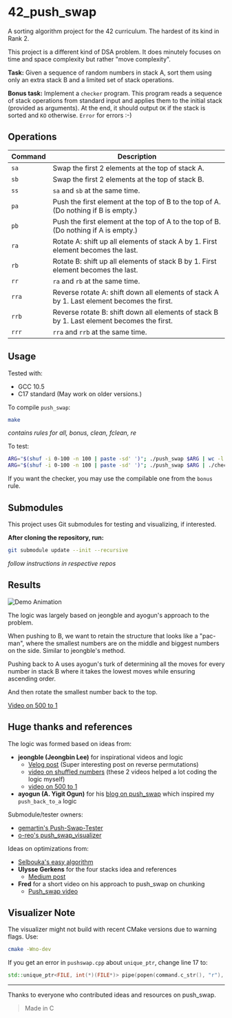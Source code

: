 # 42_push_swap

A sorting algorithm project for the 42 curriculum. The hardest of its kind in Rank 2.

This project is a different kind of DSA problem. It does minutely focuses on time and space complexity but rather "move complexity".

**Task:** Given a sequence of random numbers in stack A, sort them using only an extra stack B and a limited set of stack operations.

**Bonus task:**
Implement a `checker` program.
This program reads a sequence of stack operations from standard input and applies them to the initial stack (provided as arguments).
At the end, it should output `OK` if the stack is sorted and `KO` otherwise.
`Error` for errors :-)

## Operations

| Command | Description                                                                                   |
|---------|----------------------------------------------------------------------------------------------|
| `sa`    | Swap the first 2 elements at the top of stack A.                                             |
| `sb`    | Swap the first 2 elements at the top of stack B.                                             |
| `ss`    | `sa` and `sb` at the same time.                                                              |
| `pa`    | Push the first element at the top of B to the top of A. (Do nothing if B is empty.)          |
| `pb`    | Push the first element at the top of A to the top of B. (Do nothing if A is empty.)          |
| `ra`    | Rotate A: shift up all elements of stack A by 1. First element becomes the last.             |
| `rb`    | Rotate B: shift up all elements of stack B by 1. First element becomes the last.             |
| `rr`    | `ra` and `rb` at the same time.                                                              |
| `rra`   | Reverse rotate A: shift down all elements of stack A by 1. Last element becomes the first.   |
| `rrb`   | Reverse rotate B: shift down all elements of stack B by 1. Last element becomes the first.   |
| `rrr`   | `rra` and `rrb` at the same time.                                                            |

## Usage

Tested with:
- GCC 10.5
- C17 standard
(May work on older versions.)

To compile `push_swap`:
```sh
make
```
*contains rules for all, bonus, clean, fclean, re*

To test:
```sh
ARG="$(shuf -i 0-100 -n 100 | paste -sd' ')"; ./push_swap $ARG | wc -l
ARG="$(shuf -i 0-100 -n 100 | paste -sd' ')"; ./push_swap $ARG | ./checker_linux $ARG
```
If you want the checker, you may use the compilable one from the `bonus` rule.

## Submodules

This project uses Git submodules for testing and visualizing, if interested.

**After cloning the repository, run:**
```sh
git submodule update --init --recursive
```
*follow instructions in respective repos*

## Results

![Demo Animation](resources/shuffled.gif)

The logic was largely based on jeongble and ayogun's approach to the problem.

When pushing to B, we want to retain the structure that looks like a "pac-man", where the smallest numbers are on the middle and biggest numbers on the side. Similar to jeongble's method.

Pushing back to A uses ayogun's turk of determining all the moves for every number in stack B where it takes the lowest moves while ensuring ascending order.

And then rotate the smallest number back to the top.

[Video on 500 to 1](resources/500to1.mp4)

## Huge thanks and references

The logic was formed based on ideas from:
- **jeongble (Jeongbin Lee)** for inspirational videos and logic
  - [Velog post](https://velog.io/@arat5724/42-pushswap-%EC%B5%9C%EC%A0%81%ED%99%94) (Super interesting post on reverse permutations)
  - [video on shuffled numbers](resources/jble3914.mp4) (these 2 videos helped a lot coding the logic myself)
  - [video on 500 to 1](resources/jble500-1.mp4)
- **ayogun (A. Yigit Ogun)** for his [blog on push_swap](https://medium.com/@ayogun/push-swap-c1f5d2d41e97) which inspired my `push_back_to_a` logic

Submodule/tester owners:
  - [gemartin's Push-Swap-Tester](https://github.com/gemartin99/Push-Swap-Tester.git)
  - [o-reo's push_swap_visualizer](https://github.com/o-reo/push_swap_visualizer.git)


Ideas on optimizations from:
- [Selbouka's easy algorithm](https://medium.com/@Selbouka/push-swap-easy-algorithm-56fd19bf2ee8)
- **Ulysse Gerkens** for the four stacks idea and references
  - [Medium post](https://medium.com/@ulysse.gks/push-swap-in-less-than-4200-operations-c292f034f6c0)
- **Fred** for a short video on his approach to push_swap on chunking
  - [Push_swap video](https://youtu.be/2aMrmWOgLvU?si=5XPfF8-8R1HwPuKO)

## Visualizer Note

The visualizer might not build with recent CMake versions due to warning flags.
Use:
```sh
cmake -Wno-dev
```
If you get an error in `pushswap.cpp` about `unique_ptr`, change line 17 to:
```cpp
std::unique_ptr<FILE, int(*)(FILE*)> pipe(popen(command.c_str(), "r"), static_cast<int(*)(FILE*)>(pclose));
```

---

Thanks to everyone who contributed ideas and resources on push_swap.

> Made in C
